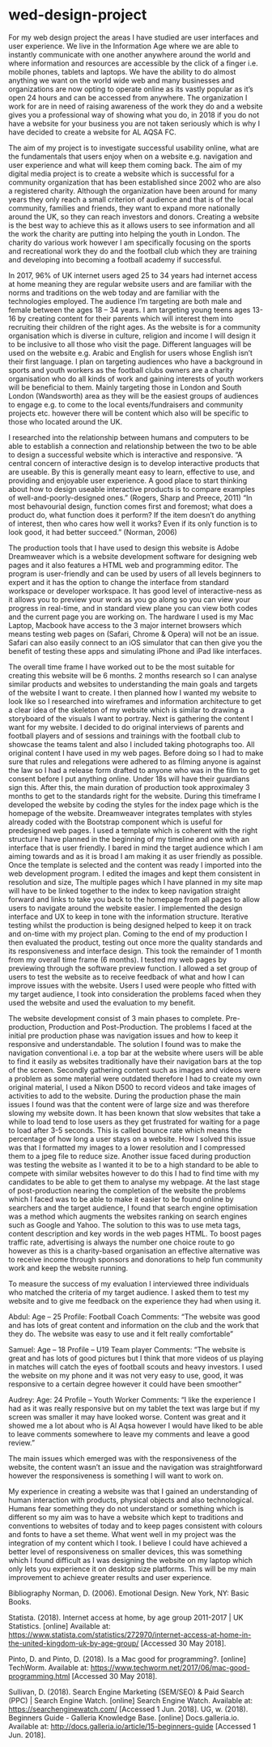# wed-design-project

For my web design project the areas I have studied are user interfaces and user experience. We live in the Information Age where we are able to instantly communicate with one another anywhere around the world and where information and resources are accessible by the click of a finger i.e. mobile phones, tablets and laptops. We have the ability to do almost anything we want on the world wide web and many businesses and organizations are now opting to operate online as its vastly popular as it’s open 24 hours and can be accessed from anywhere. 
The organization I work for are in need of raising awareness of the work they do and a website gives you a professional way of showing what you do, in 2018 if you do not have a website for your business you are not taken seriously which is why I have decided to create a website for AL AQSA FC.

The aim of my project is to investigate successful usability online, what are the fundamentals that users enjoy when on a website e.g. navigation and user experience and what will keep them coming back. The aim of my digital media project is to create a website which is successful for a community organization that has been established since 2002 who are also a registered charity. Although the organization have been around for many years they only reach a small criterion of audience and that is of the local community, families and friends, they want to expand more nationally around the UK, so they can reach investors and donors. Creating a website is the best way to achieve this as it allows users to see information and all the work the charity are putting into helping the youth in London.
The charity do various work however I am specifically focusing on the sports and recreational work they do and the football club which they are training and developing into becoming a football academy if successful. 


In 2017, 96% of UK internet users aged 25 to 34 years had internet access at home meaning they are regular website users and are familiar with the norms and traditions on the web today and are familiar with the technologies employed.
The audience I’m targeting are both male and female between the ages 18 – 34 years. I am targeting young teens ages 13-16 by creating content for their parents which will interest them into recruiting their children of the right ages. As the website is for a community organisation which is diverse in culture, religion and income I will design it to be inclusive to all those who visit the page. Different languages will be used on the website e.g. Arabic and English for users whose English isn’t their first language.
I plan on targeting audiences who have a background in sports and youth workers as the football clubs owners are a charity organisation who do all kinds of work and gaining interests of youth workers will be beneficial to them. Mainly targeting those in London and South London (Wandsworth) area as they will be the easiest groups of audiences to engage e.g. to come to the local events/fundraisers and community projects etc. however there will be content which also will be specific to those who located around the UK. 

I researched into the relationship between humans and computers to be able to establish a connection and relationship between the two to be able to design a successful website which is interactive and responsive. 
“A central concern of interactive design is to develop interactive products that are useable. By this is generally meant easy to learn, effective to use, and providing and enjoyable user experience. A good place to start thinking about how to design useable interactive products is to compare examples of well-and-poorly-designed ones.” (Rogers, Sharp and Preece, 2011)
“In most behavourial design, function comes first and foremost; what does a product do, what function does it perform? If the item doesn’t do anything of interest, then who cares how well it works? Even if its only function is to look good, it had better succeed.” (Norman, 2006)


The production tools that I have used to design this website is Adobe Dreamweaver which is a website development software for designing web pages and it also features a HTML web and programming editor.  The program is user-friendly and can be used by users of all levels beginners to expert and it has the option to change the interface from standard workspace or developer workspace. 
It has good level of interactive-ness as it allows you to preview your work as you go along so you can view your progress in real-time, and in standard view plane you can view both codes and the current page you are working on.
The hardware I used is my Mac Laptop, Macbook have access to the 3 major internet browsers which means testing web pages on (Safari, Chrome & Opera) will not be an issue.  Safari can also easily connect to an iOS simulator that can then give you the benefit of testing these apps and simulating iPhone and iPad like interfaces.


The overall time frame I have worked out to be the most suitable for creating this website will be 6 months. 2 months research so I can analyse similar products and websites to understanding the main goals and targets of the website I want to create. I then planned how I wanted my website to look like so I researched into wireframes and information architecture to get a clear idea of the skeleton of my website which is similar to drawing a storyboard of the visuals I want to portray. Next is gathering the content I want for my website. I decided to do original interviews of parents and football players and of sessions and trainings with the football club to showcase the teams talent and also I included taking photographs too. All original content I have used in my web pages. Before doing so I had to make sure that rules and relegations were adhered to as filming anyone is against the law so I had a release form drafted to anyone who was in the film to get consent before I put anything online. Under 18s will have their guardians sign this.
After this, the main duration of production took approximaley 3 months to get to the standards right for the website. During this timeframe I developed the website by coding the styles for the index page which is the homepage of the website. Dreamweaver integrates templates with styles already coded with the Bootstrap component which is useful for predesigned web pages. I used a template which is coherent with the right structure I have planned in the beginning of my timeline and one with an interface that is user friendly. I bared in mind the target audience which I am aiming towards and as it is broad I am making it as user friendly as possible. Once the template is selected and the content was ready I imported into the web development program. 
I edited the images and kept them consistent in resolution and size, The multiple pages which I have planned in my site map will have to be linked together to the index to keep navigation straight forward and links to take you back to the homepage from all pages to allow users to navigate around the website easier. I implemented the design interface and UX to keep in tone with the information structure. Iterative testing whilst the production is being designed helped to keep it on track and on-time with my project plan.
Coming to the end of my production I then evaluated the product, testing out once more the quality standards and its responsiveness and interface design. This took the remainder of 1 month from my overall time frame (6 months). I tested my web pages by previewing through the software preview function. I allowed a set group of users to test the website as to receive feedback of what and how I can improve issues with the website. Users I used were people who fitted with my target audience, I took into consideration the problems faced when they used the website and used the evaluation to my benefit. 


The website development consist of 3 main phases to complete. Pre-production, Production and Post-Production. The problems I faced at the initial pre production phase was navigation issues and how to keep it responsive and understandable. The solution I found was to make the navigation conventional i.e. a top bar at the website where users will be able to find it easily as websites traditionally have their navigation bars at the top of the screen. Secondly gathering content such as images and videos were a problem as some material were outdated therefore I had to create my own original material, I used a Nikon D500 to record videos and take images of activities to add to the website.
During the production phase the main issues I found was that the content were of large size and was therefore slowing my website down. It has been known that slow websites that take a while to load tend to lose users as they get frustrated for waiting for a page to load after 3-5 seconds. This is called bounce rate which means the percentage of how long a user stays on a website. How I solved this issue was that I formatted my images to a lower resolution and I compressed them to a jpeg file to reduce size. Another issue faced during production was testing the website as I wanted it to be to a high standard to be able to compete with similar websites however to do this I had to find time with my candidates to be able to get them to analyse my webpage.
At the last stage of post-production nearing the completion of the website the problems which I faced was to be able to make it easier to be found online by searchers and the target audience, I found that search engine optimisation was a method which augments the websites ranking on search engines such as Google and Yahoo. The solution to this was to use meta tags, content description and key words in the web pages HTML.
To boost pages traffic rate, advertising is always the number one choice route to go however as this is a charity-based organisation an effective alternative was to receive income through sponsors and donorations to help fun community work and keep the website running.


To measure the success of my evaluation I interviewed three individuals who matched the criteria of my target audience. I asked them to test my website and to give me feedback on the experience they had when using it.

Abdul:
Age – 25
Profile: Football Coach 
Comments: “The website was good and has lots of great content and information on the club and the work that they do. The website was easy to use and it felt really comfortable”

Samuel:
Age – 18 
Profile – U19 Team player
Comments: “The website is great and has lots of good pictures but I think that more videos of us playing in matches will catch the eyes of football scouts and heavy investors. I used the website on my phone and it was not very easy to use, good, it was responsive to a certain degree however it could have been smoother”

Audrey:
Age: 24
Profile – Youth Worker
Comments: “I like the experience I had as it was really responsive but on my tablet the text was large but if my screen was smaller it may have looked worse. Content was great and it showed me a lot about who is Al Aqsa however I would have liked to be able to leave comments somewhere to leave my comments and leave a good review.”

The main issues which emerged was with the responsiveness of the website, the content wasn’t an issue and the navigation was straightforward however the responsiveness is something I will want to work on. 

My experience in creating a website was that I gained an understanding of human interaction with products, physical objects and also technological. Humans fear something they do not understand or something which is different so my aim was to have a website which kept to traditions and conventions to websites of today and to keep pages consistent with colours and fonts to have a set theme.
What went well in my project was the integration of my content which I took. I believe I could have achieved a better level of responsiveness on smaller devices, this was something which I found difficult as I was designing the website on my laptop which only lets you experience it on desktop size platforms. This will be my main improvement to achieve greater results and user experience.

 
Bibliography
Norman, D. (2006). Emotional Design. New York, NY: Basic Books.

Statista. (2018). Internet access at home, by age group 2011-2017 | UK Statistics. [online] Available at: https://www.statista.com/statistics/272970/internet-access-at-home-in-the-united-kingdom-uk-by-age-group/ [Accessed 30 May 2018].

Pinto, D. and Pinto, D. (2018). Is a Mac good for programming?. [online] TechWorm. Available at: https://www.techworm.net/2017/06/mac-good-programming.html [Accessed 30 May 2018].

Sullivan, D. (2018). Search Engine Marketing (SEM/SEO) & Paid Search (PPC) | Search Engine Watch. [online] Search Engine Watch. Available at: https://searchenginewatch.com/ [Accessed 1 Jun. 2018].
UG, w. (2018). Beginners Guide - Galleria Knowledge Base. [online] Docs.galleria.io. Available at: http://docs.galleria.io/article/15-beginners-guide [Accessed 1 Jun. 2018].

